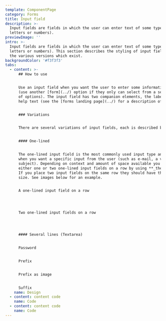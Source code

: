 ```yaml
---
template: ComponentPage
category: Forms
title: Input field
description: >-
  Input fields are fields in which the user can enter text of some type (be it
  letters or numbers).
previewImage: ''
intro: >-
  Input fields are fields in which the user can enter text of some type (be it
  letters or numbers). This section describes the styling of input fields and
  the various versions which exist.
backgroundColor: '#f3f3f3'
tabs:
  - content: >-
      ## How to use


      Use an input field when you want the user to enter some information freely
      (use another [form](../) option if they only can select from a set number
      of options). The input field has two companion elements, the label and
      help text (see the [forms landing page](../) for a description of them).


      ### Variations


      There are several variations of input fields, each is described below.


      #### One-lined


      The one-lined input field is the most commonly used input type and is used
      when you want a specific input from the user (such as e-mail, a value or
      subject). Depending on context and amount of space available you can put
      either one or two one-lined input fields on a row by using **_the grid_**.
      If you place two input fields on the same row they should have the same
      size. See images below for an example.


      A one-lined input field on a row




      Two one-lined input fields on a row




      #### Several lines (Textarea)


      Password


      Prefix


      Prefix as image


      Suffix
    name: Design
  - content: content code
    name: Code
  - content: content code
    name: Code
---
```


